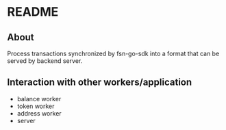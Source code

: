 # README

## About
Process transactions synchronized by fsn-go-sdk into a format that can be served by backend server.

## Interaction with other workers/application

- balance worker
- token worker
- address worker
- server